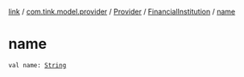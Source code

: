 [link](../../../index.md) / [com.tink.model.provider](../../index.md) / [Provider](../index.md) / [FinancialInstitution](index.md) / [name](./name.md)

# name

`val name: `[`String`](https://kotlinlang.org/api/latest/jvm/stdlib/kotlin/-string/index.html)